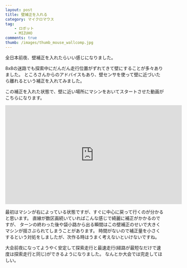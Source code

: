 ```yaml
---
layout: post
title: 壁補正を入れる
category: マイクロマウス
tag:
    - ロボット
    - MIZUHO
comments: true
thumb: /images/thumb_mouse_wallcomp.jpg
---
```

全日本前夜、壁補正を入れたらいい感じになりました。


8x8の迷路でも探索中にだんだん走行位置がずれてきて壁にすることが多々ありました。
ところさんからのアドバイスもあり、壁センサを使って壁に近づいたら離れるという補正を入れてみました。

この補正を入れた状態で、壁に近い場所にマシンをおいてスタートさせた動画がこちらになります。

<div class="movie-wrap">
<iframe width="560" height="315" src="https://www.youtube.com/embed/TZQIa6gobQE" frameborder="0" allowfullscreen></iframe>
</div>

最初はマシンが右によっている状態ですが、すぐに中心に戻って行くのが分かると思います。
直線が数区画続いていればこんな感じで綺麗に補正がかかるのですが、
ターンの終わった後や袋小路から出る瞬間はこの壁補正のせいで大きくマシンが揺さぶられてしまうことがあります。
時間がないので補正量を小さくするという対処をしましたが、次作る時はうまく考えないといけないですね。

大会前夜になってようやく安定して探索走行と最速走行(経路が最短なだけで速度は探索走行と同じ)ができるようになりました。
なんとか大会では完走してほしい。